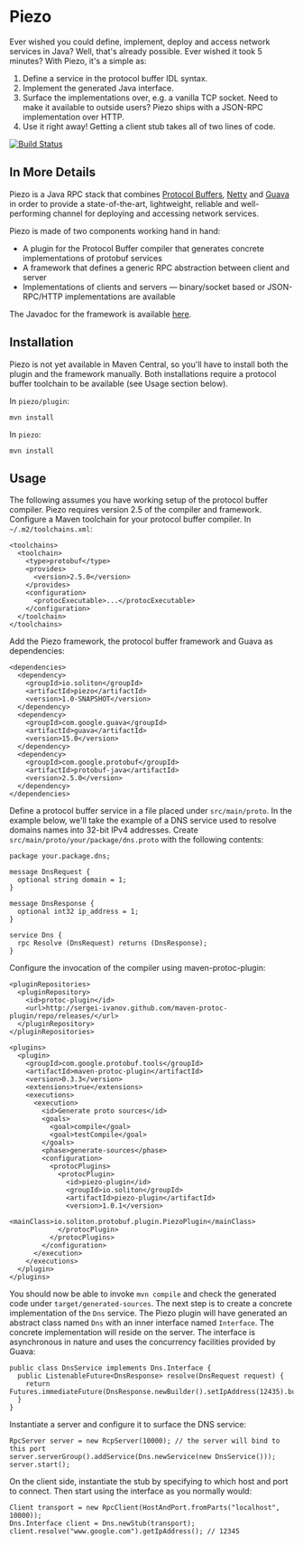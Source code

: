 Piezo
=====

Ever wished you could define, implement, deploy and access network services in Java? Well, that's already possible. Ever wished it took 5 minutes? With Piezo, it's a simple as:

1. Define a service in the protocol buffer IDL syntax.
2. Implement the generated Java interface.
3. Surface the implementations over, e.g. a vanilla TCP socket. Need to make it available to outside users? Piezo ships with a JSON-RPC implementation over HTTP.
4. Use it right away! Getting a client stub takes all of two lines of code.

[![Build Status](https://travis-ci.org/jsilland/piezo.png)](https://travis-ci.org/jsilland/piezo)


In More Details
---------------

Piezo is a Java RPC stack that combines [Protocol Buffers](https://code.google.com/p/protobuf/), [Netty](http://netty.io/) and [Guava](https://code.google.com/p/guava-libraries/) in order to provide a state-of-the-art, lightweight, reliable and well-performing channel for deploying and accessing network services.

Piezo is made of two components working hand in hand:

- A plugin for the Protocol Buffer compiler that generates concrete implementations of protobuf services
- A framework that defines a generic RPC abstraction between client and server
- Implementations of clients and servers — binary/socket based or JSON-RPC/HTTP implementations are available 

The Javadoc for the framework is available [here](http://soliton.io/piezo/apidocs/index.html).

Installation
------------

Piezo is not yet available in Maven Central, so you'll have to install both the plugin and the framework manually. Both installations require a protocol buffer toolchain to be available (see Usage section below).

In `piezo/plugin`:

    mvn install

In `piezo`:

    mvn install

Usage
-----

The following assumes you have working setup of the protocol buffer compiler. Piezo requires version 2.5 of the compiler and framework. Configure a Maven toolchain for your protocol buffer compiler. In `~/.m2/toolchains.xml`:

    <toolchains>
      <toolchain>
        <type>protobuf</type>
        <provides>
          <version>2.5.0</version>
        </provides>
        <configuration>
          <protocExecutable>...</protocExecutable>
        </configuration>
      </toolchain>
    </toolchains>

Add the Piezo framework, the protocol buffer framework and Guava as dependencies:

    <dependencies>
      <dependency>
        <groupId>io.soliton</groupId>
        <artifactId>piezo</artifactId>
        <version>1.0-SNAPSHOT</version>
      </dependency>
      <dependency>
        <groupId>com.google.guava</groupId>
        <artifactId>guava</artifactId>
        <version>15.0</version>
      </dependency>
      <dependency>
        <groupId>com.google.protobuf</groupId>
        <artifactId>protobuf-java</artifactId>
        <version>2.5.0</version>
      </dependency>
    </dependencies>

Define a protocol buffer service in a file placed under `src/main/proto`. In the example below, we'll take the example of a DNS service used to resolve domains names into 32-bit IPv4 addresses. Create `src/main/proto/your/package/dns.proto` with the following contents:

    package your.package.dns;

    message DnsRequest {
      optional string domain = 1;
    }
    
    message DnsResponse {
      optional int32 ip_address = 1;
    }
    
    service Dns {
      rpc Resolve (DnsRequest) returns (DnsResponse);
    }

Configure the invocation of the compiler using maven-protoc-plugin:

    <pluginRepositories>
      <pluginRepository>
        <id>protoc-plugin</id>
        <url>http://sergei-ivanov.github.com/maven-protoc-plugin/repo/releases/</url>
      </pluginRepository>
    </pluginRepositories>

    <plugins>
      <plugin>
        <groupId>com.google.protobuf.tools</groupId>
        <artifactId>maven-protoc-plugin</artifactId>
        <version>0.3.3</version>
        <extensions>true</extensions>
        <executions>
          <execution>
            <id>Generate proto sources</id>
            <goals>
              <goal>compile</goal>
              <goal>testCompile</goal>
            </goals>
            <phase>generate-sources</phase>
            <configuration>
              <protocPlugins>
                <protocPlugin>
                  <id>piezo-plugin</id>
                  <groupId>io.soliton</groupId>
                  <artifactId>piezo-plugin</artifactId>
                  <version>1.0.1</version>
                  <mainClass>io.soliton.protobuf.plugin.PiezoPlugin</mainClass>
                </protocPlugin>
              </protocPlugins>
            </configuration>
          </execution>
        </executions>
      </plugin>
    </plugins>

You should now be able to invoke `mvn compile` and check the generated code under `target/generated-sources`. The next step is to create a concrete implementation of the `Dns` service. The Piezo plugin will have generated an abstract class named `Dns` with an inner interface named `Interface`. The concrete implementation will reside on the server. The interface is asynchronous in nature and uses the concurrency facilities provided by Guava:

    public class DnsService implements Dns.Interface {
      public ListenableFuture<DnsResponse> resolve(DnsRequest request) {
        return Futures.immediateFuture(DnsResponse.newBuilder().setIpAddress(12435).build());
      }
    }

Instantiate a server and configure it to surface the DNS service:

    RpcServer server = new RcpServer(10000); // the server will bind to this port
    server.serverGroup().addService(Dns.newService(new DnsService()));
    server.start();

On the client side, instantiate the stub by specifying to which host and port to connect. Then start using the interface as you normally would:

    Client transport = new RpcClient(HostAndPort.fromParts("localhost", 10000));
    Dns.Interface client = Dns.newStub(transport);
    client.resolve("www.google.com").getIpAddress(); // 12345

